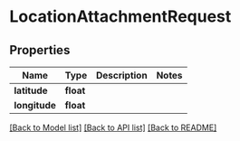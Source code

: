 # LocationAttachmentRequest

## Properties
Name | Type | Description | Notes
------------ | ------------- | ------------- | -------------
**latitude** | **float** |  | 
**longitude** | **float** |  | 

[[Back to Model list]](../README.md#documentation-for-models) [[Back to API list]](../README.md#documentation-for-api-endpoints) [[Back to README]](../README.md)

